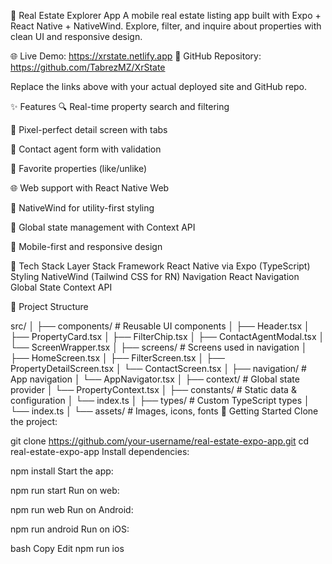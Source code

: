 🏡 Real Estate Explorer App
A  mobile real estate listing app built with Expo + React Native + NativeWind. Explore, filter, and inquire about properties with clean UI and responsive design.

🌐 Live Demo: https://xrstate.netlify.app
📁 GitHub Repository: https://github.com/TabrezMZ/XrState

Replace the links above with your actual deployed site and GitHub repo.

✨ Features
🔍 Real-time property search and filtering

📄 Pixel-perfect detail screen with tabs

💬 Contact agent form with validation

💚 Favorite properties (like/unlike)

🌐 Web support with React Native Web

🎨 NativeWind for utility-first styling

🔄 Global state management with Context API

📱 Mobile-first and responsive design

🧱 Tech Stack
Layer	Stack
Framework	React Native via Expo (TypeScript)
Styling	NativeWind (Tailwind CSS for RN)
Navigation	React Navigation
Global State	Context API

📁 Project Structure

src/
│
├── components/             # Reusable UI components
│   ├── Header.tsx
│   ├── PropertyCard.tsx
│   ├── FilterChip.tsx
│   ├── ContactAgentModal.tsx
│   └── ScreenWrapper.tsx
│
├── screens/                # Screens used in navigation
│   ├── HomeScreen.tsx
│   ├── FilterScreen.tsx
│   ├── PropertyDetailScreen.tsx
│   └── ContactScreen.tsx
│
├── navigation/             # App navigation
│   └── AppNavigator.tsx
│
├── context/                # Global state provider
│   └── PropertyContext.tsx
│
├── constants/              # Static data & configuration
│   └── index.ts
│
├── types/                  # Custom TypeScript types
│   └── index.ts
│
└── assets/                 # Images, icons, fonts
🚀 Getting Started
Clone the project:


git clone https://github.com/your-username/real-estate-expo-app.git
cd real-estate-expo-app
Install dependencies:


npm install
Start the app:


npm run start
Run on web:


npm run web
Run on Android:


npm run android
Run on iOS:

bash
Copy
Edit
npm run ios

